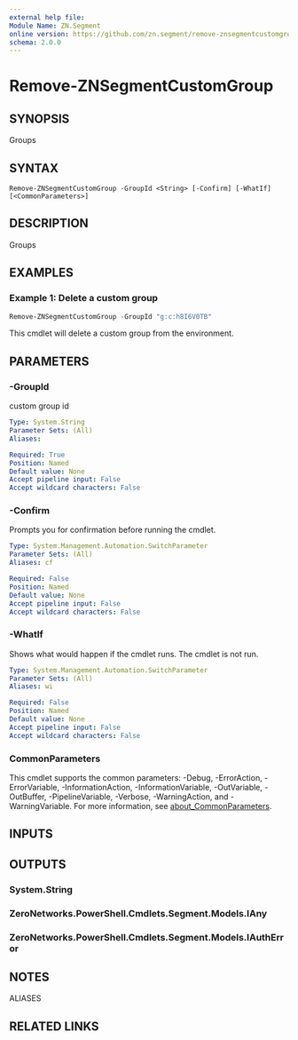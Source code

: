 ```yaml
---
external help file:
Module Name: ZN.Segment
online version: https://github.com/zn.segment/remove-znsegmentcustomgroup
schema: 2.0.0
---
```


# Remove-ZNSegmentCustomGroup

## SYNOPSIS
Groups

## SYNTAX

```
Remove-ZNSegmentCustomGroup -GroupId <String> [-Confirm] [-WhatIf] [<CommonParameters>]
```

## DESCRIPTION
Groups

## EXAMPLES

### Example 1: Delete a custom group
```powershell
Remove-ZNSegmentCustomGroup -GroupId "g:c:h8I6V0TB"
```

This cmdlet will delete a custom group from the environment.

## PARAMETERS

### -GroupId
custom group id

```yaml
Type: System.String
Parameter Sets: (All)
Aliases:

Required: True
Position: Named
Default value: None
Accept pipeline input: False
Accept wildcard characters: False
```

### -Confirm
Prompts you for confirmation before running the cmdlet.

```yaml
Type: System.Management.Automation.SwitchParameter
Parameter Sets: (All)
Aliases: cf

Required: False
Position: Named
Default value: None
Accept pipeline input: False
Accept wildcard characters: False
```

### -WhatIf
Shows what would happen if the cmdlet runs.
The cmdlet is not run.

```yaml
Type: System.Management.Automation.SwitchParameter
Parameter Sets: (All)
Aliases: wi

Required: False
Position: Named
Default value: None
Accept pipeline input: False
Accept wildcard characters: False
```

### CommonParameters
This cmdlet supports the common parameters: -Debug, -ErrorAction, -ErrorVariable, -InformationAction, -InformationVariable, -OutVariable, -OutBuffer, -PipelineVariable, -Verbose, -WarningAction, and -WarningVariable. For more information, see [about_CommonParameters](http://go.microsoft.com/fwlink/?LinkID=113216).

## INPUTS

## OUTPUTS

### System.String

### ZeroNetworks.PowerShell.Cmdlets.Segment.Models.IAny

### ZeroNetworks.PowerShell.Cmdlets.Segment.Models.IAuthError

## NOTES

ALIASES

## RELATED LINKS

